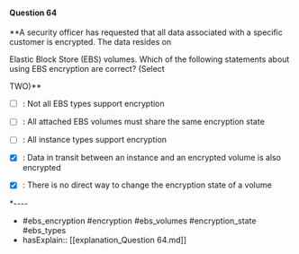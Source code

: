 #### Question  64

**A security officer has requested that all data associated with a specific customer is encrypted. The data resides on

Elastic Block Store (EBS) volumes. Which of the following statements about using EBS encryption are correct? (Select

TWO)**

- [ ] :  Not all EBS types support encryption

- [ ] :  All attached EBS volumes must share the same encryption state

- [ ] :  All instance types support encryption

- [x] :  Data in transit between an instance and an encrypted volume is also encrypted

- [x] :  There is no direct way to change the encryption state of a volume

*----

- #ebs_encryption #encryption #ebs_volumes #encryption_state #ebs_types
- hasExplain:: [[explanation_Question  64.md]]
